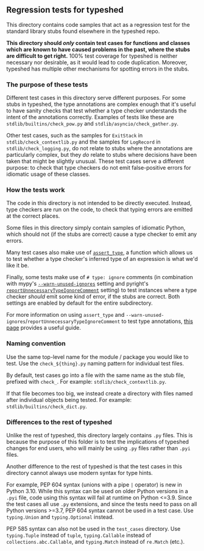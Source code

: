 ## Regression tests for typeshed

This directory contains code samples that act as a regression test for the
standard library stubs found elsewhere in the typeshed repo.

**This directory should *only* contain test cases for functions and classes which
are known to have caused problems in the past, where the stubs are difficult to
get right.** 100% test coverage for typeshed is neither necessary nor
desirable, as it would lead to code duplication. Moreover, typeshed has
multiple other mechanisms for spotting errors in the stubs.

### The purpose of these tests

Different test cases in this directory serve different purposes. For some stubs in
typeshed, the type annotations are complex enough that it's useful to have
sanity checks that test whether a type checker understands the intent of
the annotations correctly. Examples of tests like these are
`stdlib/builtins/check_pow.py` and `stdlib/asyncio/check_gather.py`.

Other test cases, such as the samples for `ExitStack` in `stdlib/check_contextlib.py`
and the samples for `LogRecord` in `stdlib/check_logging.py`, do not relate to
stubs where the annotations are particularly complex, but they *do* relate to
stubs where decisions have been taken that might be slightly unusual. These
test cases serve a different purpose: to check that type checkers do not emit
false-positive errors for idiomatic usage of these classes.

### How the tests work

The code in this directory is not intended to be directly executed. Instead,
type checkers are run on the code, to check that typing errors are
emitted at the correct places.

Some files in this directory simply contain samples of idiomatic Python, which
should not (if the stubs are correct) cause a type checker to emit any errors.

Many test cases also make use of
[`assert_type`](https://docs.python.org/3.11/library/typing.html#typing.assert_type),
a function which allows us to test whether a type checker's inferred type of an
expression is what we'd like it be.

Finally, some tests make use of `# type: ignore` comments (in combination with
mypy's
[`--warn-unused-ignores`](https://mypy.readthedocs.io/en/stable/command_line.html#cmdoption-mypy-warn-unused-ignores)
setting and pyright's
[`reportUnnecessaryTypeIgnoreComment`](https://github.com/microsoft/pyright/blob/main/docs/configuration.md#type-check-diagnostics-settings)
setting) to test instances where a type checker *should* emit some kind of
error, if the stubs are correct. Both settings are enabled by default for the entire
subdirectory.

For more information on using `assert_type` and
`--warn-unused-ignores`/`reportUnnecessaryTypeIgnoreComment` to test type
annotations,
[this page](https://typing.readthedocs.io/en/latest/source/quality.html#testing-using-assert-type-and-warn-unused-ignores)
provides a useful guide.

### Naming convention

Use the same top-level name for the module / package you would like to test.
Use the `check_${thing}.py` naming pattern for individual test files.

By default, test cases go into a file with the same name as the stub file, prefixed with `check_`.
For example: `stdlib/check_contextlib.py`.

If that file becomes too big, we instead create a directory with files named after individual objects being tested.
For example: `stdlib/builtins/check_dict.py`.

### Differences to the rest of typeshed

Unlike the rest of typeshed, this directory largely contains `.py` files. This
is because the purpose of this folder is to test the implications of typeshed
changes for end users, who will mainly be using `.py` files rather than `.pyi`
files.

Another difference to the rest of typeshed is that the test cases in this
directory cannot always use modern syntax for type hints.

For example, PEP 604
syntax (unions with a pipe `|` operator) is new in Python 3.10. While this
syntax can be used on older Python versions in a `.pyi` file, code using this
syntax will fail at runtime on Python <=3.9. Since the test cases all use `.py`
extensions, and since the tests need to pass on all Python versions >=3.7, PEP
604 syntax cannot be used in a test case. Use `typing.Union` and
`typing.Optional` instead.

PEP 585 syntax can also not be used in the `test_cases` directory. Use
`typing.Tuple` instead of `tuple`, `typing.Callable` instead of
`collections.abc.Callable`, and `typing.Match` instead of `re.Match` (etc.).
